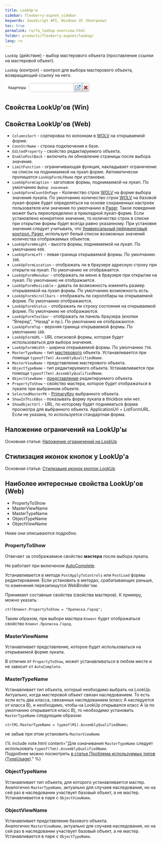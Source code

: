 ```yaml
---
title: LookUp'ы
sidebar: flexberry-aspnet_sidebar
keywords: JavaScript API, Windows UI (Контролы)
toc: true
permalink: ru/fa_lookup-overview.html
folder: products/flexberry-aspnet/lookup/
lang: ru
---
```


`LookUp` (действие) - выбор мастерового объекта (проставление ссылки на мастеровой объект).

`LookUp` (контрол) - контрол для выбора мастерового объекта, возвращающий ссылку на него.

![](/images/pages/products/flexberry-aspnet/controls/lookup/lookup.jpg)

## Свойства LookUp'ов (Win)

## Свойства LookUp'ов (Web)

* `ColumnsSort` - сортировка по колонкам в [WOLV](fa_web-object-list-view.html) на открываемой форме.
* `ConnStrName` - строка подключения к базе.
* `EditedProperty` - свойство редактируемого объекта.
* `EnablePostBack` - включить ли обновление страницы после выбора значения.
* `LimitFunction` - ограничивающая функция, накладывает ограничение на список на поднимаемой на лукап форме. Автоматически пропишется `LookUpFormLFName` при установке.
* `LookUpFormCaption` - заголовок формы, поднимаемой на лукап. По умолчанию `Выбор значения`.
* `LookUpFormCountOnPage` - Количество строк [WOLV](fa_web-object-list-view.html) на форме выбора значения лукапа.
По умолчанию количество строк [WOLV](fa_web-object-list-view.html) на базовой лукап-форме будет определяться на основе сохраненных настроек пользователя или значения по умолчанию в [Pager](fa_web-object-list-view.html). Такое поведение может быть переопределено в прикладной лукап-форме.
Если установлено конкретное значение, то количество строк в списке при открытии формы будет всегда равно указанному. При установке значения следует учитывать, что [Универсальный пейджинговый контрол. Pager.](fa_pager.html) использует белый список возможных значений количества отображаемых объектов.
* `LookUpFormHeight` - высота формы, поднимаемой на лукап. По умолчанию `600`.
* `LookUpFormLeft` - левая граница открываемой формы. По умолчанию `100`.
* `LookUpFormLocation` - отображать ли в браузере адресную строку при открыти на лукап. По умолчанию не отображается.
* `LookUpFormMenubar` - отображать ли меню в браузере при открытии на лукап. По умолчанию не отображается.
* `LookUpFormResizable` - давать ли возможность изменять размер открываемой на лукап формы. По умолчанию возможность есть.
* `LookUpFormScrollbars` - отображать ли скроллбары на открываемой форме. По умолчанию отображаются.
* `LookUpFormStatus` - отображать ли строку состояния на открываемой форме. По умолчанию не отображаются.
* `LookUpFormToolbar` - отображать ли панель браузера (кнопки "Вперед", "Назад" и пр.). По умолчанию не отображаются.
* `LookUpFormTop` - верхняя граница открываемой формы. По умолчанию `100`.
* `LookUpFormURL` - URL списковой формы, которая будет использоваться для выбора значения.
* `LookUpFormWidth` - ширина открываемой формы. По умолчанию `750`.
* `MasterTypeName` - тип [мастерового](fo_master-association.html) объекта. Устанавливается при помощи `typeof(Тип).AssemblyQualifiedName`.
* `MasterViewName` - представление мастерового объекта.
* `ObjectTypeName` - тип редактируемого объекта. Устанавливается при помощи `typeof(Тип).AssemblyQualifiedName`.
* `ObjectViewName` - [представление](fo_view-def.html) редактируемого объекта.
* `PropertyToShow` - свойство мастера, которое будет отображаться в лукапе при выбранном объекте.
* `SelectedMasterPK` - [PrimaryKey](fo_primary-keys-objects.html) выбранного объекта.
* `ShowInThickBox` - показывать форму лукапа в thickbox или нет.
* `ShowObjectUrl` - URL, по которому будет подниматься форма просмотра для выбранного объекта.
ApplicationUrl + ListFormURL. Если не указана, то используется стандартная форма.

## Наложение ограничений на LookUp'ы

Основная статья: [Наложение ограничений на LookUp](fa_lookup-limit-web.html)

## Стилизация иконок кнопок у LookUp'а

Основная статья: [Стилизация иконок кнопок LookUp](fa_lookup-stylization.html)

## Наиболее интересные свойства LookUp'ов (Web)

* PropertyToShow
* MasterViewName
* MasterTypeName
* ObjectTypeName
* ObjectViewName

Ниже они описываются подробно.

### PropertyToShow

Отвечает за отображаемое свойство __мастера__ после выбора лукапа. 

Не работает при включеном [AutoComplete](fa_predict-input-web.html).

Устанавливается в методе `PostApplyToControls` или `PostLoad` формы редактирования. Если установить в методах, срабатывающих раньше, то изменения перезапишутся WebBinder'ом.

Принимает составные свойства (свойства мастеров). К примеру, можно указать:

```
ctrlКлиент.PropertyToShow = "Прописка.Город";
```

Таким образом, при выборе мастера `Клиент` будет отображаться свойство `Клиент.Прописка.Город`.

### MasterViewName

Устанавливает представление, которое будет использоваться на открываемой форме лукапа.

В отличии от `PropertyToShow`, может устанавливаться в любом месте и не зависит от `AutoComplete`.

### MasterTypeName

Устанавливает тип объекта, который необходимо выбрать на LookUp. Актуально, когда мастеровой объект связан наследованием. То есть если есть два класса, связанных наследованием (класс A наследуется от класса B), и необходимо, чтобы на LookUp открывался класс А (а по умолчанию открывается класс B), то необходимо установить `MasterTypeName` следующим образом:

```
ctrlM1.MasterTypeName = typeof(M1).AssemblyQualifiedName;
```

не забыв при этом установить `MasterViewName`

{% include note.html content="Для означивания `MasterTypeName` следует использовать `typeof(Тип).AssemblyQualifiedName`.  
Подробнее можно посмотреть [в статье Проблема используемых типов (TypeUsage)](fo_type-usage-problem.html)." %}

### ObjectTypeName

Устанавливает тип объекта, для которого устанавливается мастер.  
Аналогично `MasterTypeName`, актуально для случаев наследования, но на сей раз в наследовании участвует базовый объект, а не мастер. Устанавливается в паре с `ObjectViewName`.

### ObjectViewName

Устанавливает представление базового объекта.  
Аналогично `MasterViewName`, актуально для случаев наследования, но на сей раз в наследовании участвует базовый объект, а не мастер. Устанавливается в паре с `ObjectTypeName`.